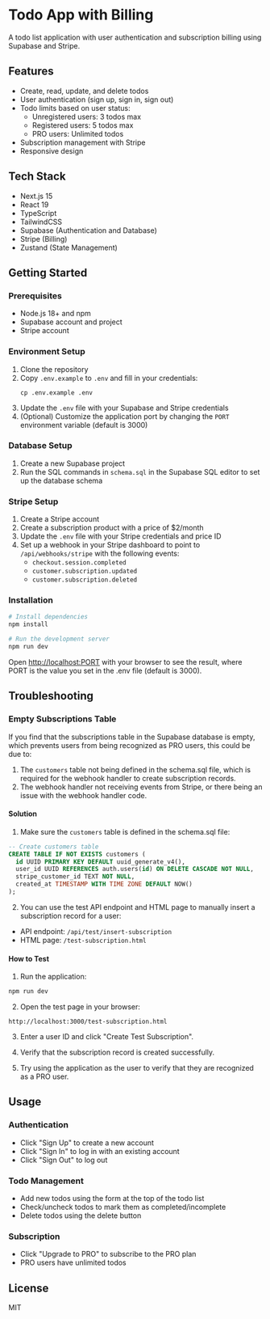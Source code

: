 # Todo App with Billing

A todo list application with user authentication and subscription billing
using Supabase and Stripe.

## Features

- Create, read, update, and delete todos
- User authentication (sign up, sign in, sign out)
- Todo limits based on user status:
  - Unregistered users: 3 todos max
  - Registered users: 5 todos max
  - PRO users: Unlimited todos
- Subscription management with Stripe
- Responsive design

## Tech Stack

- Next.js 15
- React 19
- TypeScript
- TailwindCSS
- Supabase (Authentication and Database)
- Stripe (Billing)
- Zustand (State Management)

## Getting Started

### Prerequisites

- Node.js 18+ and npm
- Supabase account and project
- Stripe account

### Environment Setup

1. Clone the repository
2. Copy `.env.example` to `.env` and fill in your credentials:
   ```
   cp .env.example .env
   ```
3. Update the `.env` file with your Supabase and Stripe credentials
4. (Optional) Customize the application port by changing 
the `PORT` environment variable (default is 3000)

### Database Setup

1. Create a new Supabase project
2. Run the SQL commands in `schema.sql` in the Supabase SQL editor
to set up the database schema

### Stripe Setup

1. Create a Stripe account
2. Create a subscription product with a price of $2/month
3. Update the `.env` file with your Stripe credentials and price ID
4. Set up a webhook in your Stripe dashboard to point to `/api/webhooks/stripe` with the following events:
   - `checkout.session.completed`
   - `customer.subscription.updated`
   - `customer.subscription.deleted`

### Installation

```bash
# Install dependencies
npm install

# Run the development server
npm run dev
```

Open [http://localhost:PORT](http://localhost:PORT) with your browser to see the result,
where PORT is the value you set in the .env file (default is 3000).

## Troubleshooting

### Empty Subscriptions Table

If you find that the subscriptions table in the Supabase database is empty, which prevents users from being recognized as PRO users, this could be due to:

1. The `customers` table not being defined in the schema.sql file, which is required for the webhook handler to create subscription records.
2. The webhook handler not receiving events from Stripe, or there being an issue with the webhook handler code.

#### Solution

1. Make sure the `customers` table is defined in the schema.sql file:

```sql
-- Create customers table
CREATE TABLE IF NOT EXISTS customers (
  id UUID PRIMARY KEY DEFAULT uuid_generate_v4(),
  user_id UUID REFERENCES auth.users(id) ON DELETE CASCADE NOT NULL,
  stripe_customer_id TEXT NOT NULL,
  created_at TIMESTAMP WITH TIME ZONE DEFAULT NOW()
);
```

2. You can use the test API endpoint and HTML page to manually insert a subscription record for a user:

- API endpoint: `/api/test/insert-subscription`
- HTML page: `/test-subscription.html`

#### How to Test

1. Run the application:

```bash
npm run dev
```

2. Open the test page in your browser:

```
http://localhost:3000/test-subscription.html
```

3. Enter a user ID and click "Create Test Subscription".

4. Verify that the subscription record is created successfully.

5. Try using the application as the user to verify that they are recognized as a PRO user.

## Usage

### Authentication

- Click "Sign Up" to create a new account
- Click "Sign In" to log in with an existing account
- Click "Sign Out" to log out

### Todo Management

- Add new todos using the form at the top of the todo list
- Check/uncheck todos to mark them as completed/incomplete
- Delete todos using the delete button

### Subscription

- Click "Upgrade to PRO" to subscribe to the PRO plan
- PRO users have unlimited todos

## License

MIT
